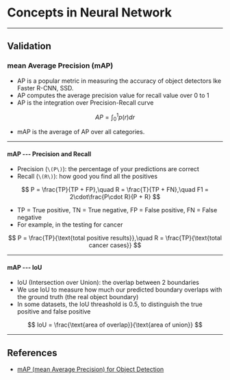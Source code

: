 
# Concepts in Neural Network

---

## Validation

### mean Average Precision (mAP)

  * AP is a popular metric in measuring the accuracy of object detectors lke Faster R-CNN, SSD.
  * AP computes the average precision value for recall value over 0 to 1
  * AP is the integration over Precision-Recall curve

$$
AP = \int_0^1 p(r) dr
$$

  * mAP is the average of AP over all categories.

---

#### mAP --- Precision and Recall

  * Precision (`\(P\)`): the percentage of your predictions are correct
  * Recall (`\(R\)`): how good you find all the positives

$$
P = \frac{TP}{TP + FP},\quad
R = \frac{T}{TP + FN},\quad
F1 = 2\cdot\frac{P\cdot R}{P + R}
$$

  * TP = True positive, TN = True negative, FP = False positive, FN = False negative
  * For example, in the testing for cancer

$$
P = \frac{TP}{\text{total positive results}},\quad R = \frac{TP}{\text{total cancer cases}}
$$

---

#### mAP --- IoU

  * IoU (Intersection over Union): the overlap between 2 boundaries
  * We use IoU to measure how much our predicted boundary overlaps with the ground truth (the real object boundary)
  * In some datasets, the IoU threashold is 0.5, to distinguish the true positive and false positive

$$
IoU = \frac{\text{area of overlap}}{\text{area of union}}
$$

---

## References

  * [mAP (mean Average Precision) for Object Detection](https://medium.com/@jonathan_hui/map-mean-average-precision-for-object-detection-45c121a31173)
